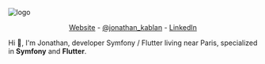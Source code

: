 <!--
**jonathankablan/jonathankablan** is a ✨ _special_ ✨ repository because its `README.md` (this file) appears on your GitHub profile.

Here are some ideas to get you started:

- 🔭 I’m currently working on ...
- 🌱 I’m currently learning ...
- 👯 I’m looking to collaborate on ...
- 🤔 I’m looking for help with ...
- 💬 Ask me about ...
- 📫 How to reach me: ...
- 😄 Pronouns: ...
- ⚡ Fun fact: ...
-->

![logo](https://www.2le.net/wp-inside/uploads/2019/12/symfony-5-nouveautes.png)

<p align="center">
  <a href="https://devsprof.fr">Website</a> -
  <a href="https://twitter.com/intent/follow?screen_name=jonathan_kablan&tw_p=followbutton">@jonathan_kablan</a> -
  <a href="https://www.linkedin.com/in/jonathankablan/">LinkedIn</a>
</p>

Hi 👋, I'm Jonathan, developer Symfony / Flutter living near Paris, specialized in **Symfony** and **Flutter**.

